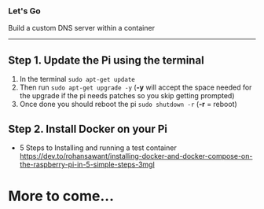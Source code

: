 <h3>Let's Go</h3>
<p>Build a custom DNS server within a container</p>

---

## Step 1. Update the Pi using the terminal
  1. In the terminal ```sudo apt-get update```
  2. Then run ```sudo apt-get upgrade -y``` (__-y__ will accept the space needed for the upgrade if the pi needs patches so you skip getting prompted)
  3. Once done you should reboot the pi ```sudo shutdown -r```  (__-r__ = reboot)
  
## Step 2. Install Docker on your Pi 
 - 5 Steps to Installing and running a test container https://dev.to/rohansawant/installing-docker-and-docker-compose-on-the-raspberry-pi-in-5-simple-steps-3mgl 
  
 # More to come... 
